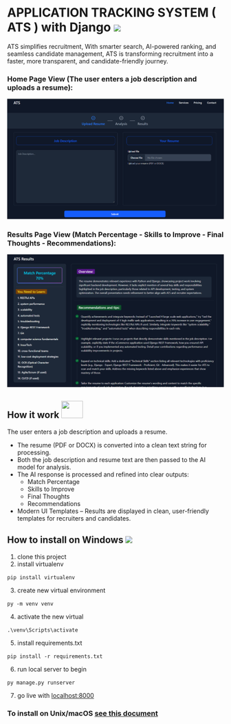 
# APPLICATION TRACKING SYSTEM ( ATS ) with Django <img src="https://c.tenor.com/SOVMSXmWB1kAAAAi/tony-star-jumping.gif" width="35"><br>

ATS simplifies recruitment, With smarter search, AI-powered ranking, and seamless candidate management, ATS is transforming recruitment into a faster, more transparent, and candidate-friendly journey.

### Home Page View (The user enters a job description and uploads a resume): 
![APPLICATION TRACKING SYSTEM Home](https://github.com/omarreda22/ats-system/blob/main/core/static/images/one.PNG)



### Results Page View (Match Percentage - Skills to Improve - Final Thoughts - Recommendations): 
![APPLICATION TRACKING SYSTEM Results](https://github.com/omarreda22/ats-system/blob/main/core/static/images/two.PNG)

## How it work <img src="https://media.giphy.com/media/mBYkXvLxkHZFmqBHIC/giphy.gif" width=50px height=40px> 
The user enters a job description and uploads a resume.
- The resume (PDF or DOCX) is converted into a clean text string for processing.
- Both the job description and resume text are then passed to the AI model for analysis.
- The AI response is processed and refined into clear outputs:
  - Match Percentage
  - Skills to Improve
  - Final Thoughts
  - Recommendations
- Modern UI Templates – Results are displayed in clean, user-friendly templates for recruiters and candidates.



## How to install on Windows <img src="https://github.com/TheDudeThatCode/TheDudeThatCode/blob/master/Assets/Rocket.gif" width="29px">
1. clone this project
2. install virtualenv
```
pip install virtualenv
```
3. create new virtual environment
```
py -m venv venv
```
4. activate the new virtual
```
.\venv\Scripts\activate
```
5. install requirements.txt
```
pip install -r requirements.txt
```
6. run local server to begin
 ```
 py manage.py runserver
 ```
 7. go live with [localhost:8000](http://localhost:8000/)
 
 ### To install on Unix/macOS  [see this document](https://packaging.python.org/en/latest/guides/installing-using-pip-and-virtual-environments)
 
